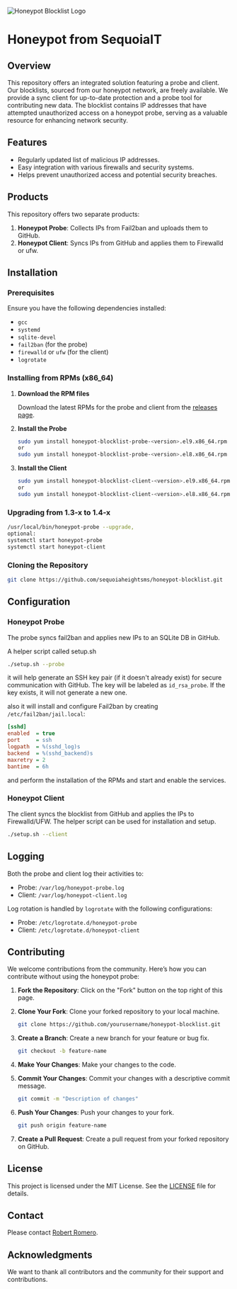 ![Honeypot Blocklist Logo](https://github.com/sequoiaheightsms/honeypot-blocklist/blob/main/honeypot-logo.png)

# Honeypot from SequoiaIT

## Overview

This repository offers an integrated solution featuring a probe and client. Our blocklists, sourced from our honeypot network, are freely available. We provide a sync client for up-to-date protection and a probe tool for contributing new data. The blocklist contains IP addresses that have attempted unauthorized access on a honeypot probe, serving as a valuable resource for enhancing network security.

## Features

- Regularly updated list of malicious IP addresses.
- Easy integration with various firewalls and security systems.
- Helps prevent unauthorized access and potential security breaches.

## Products

This repository offers two separate products:

1. **Honeypot Probe**: Collects IPs from Fail2ban and uploads them to GitHub.
2. **Honeypot Client**: Syncs IPs from GitHub and applies them to Firewalld or ufw.

## Installation

### Prerequisites

Ensure you have the following dependencies installed:

- `gcc`
- `systemd`
- `sqlite-devel`
- `fail2ban` (for the probe)
- `firewalld` or `ufw` (for the client)
- `logrotate`

### Installing from RPMs (x86_64)

1. **Download the RPM files**

   Download the latest RPMs for the probe and client from the [releases page](https://github.com/SequoiaIT-Devs/honeypot-blocklist/releases).

2. **Install the Probe**

   ```bash
   sudo yum install honeypot-blocklist-probe-<version>.el9.x86_64.rpm
   or
   sudo yum install honeypot-blocklist-probe-<version>.el8.x86_64.rpm
   ```

3. **Install the Client**

   ```bash
   sudo yum install honeypot-blocklist-client-<version>.el9.x86_64.rpm
   or
   sudo yum install honeypot-blocklist-client-<version>.el8.x86_64.rpm
   ```
### Upgrading from 1.3-x to 1.4-x

```bash
/usr/local/bin/honeypot-probe --upgrade,
optional:
systemctl start honeypot-probe
systemctl start honeypot-client
```

### Cloning the Repository

```bash
git clone https://github.com/sequoiaheightsms/honeypot-blocklist.git
```

## Configuration

### Honeypot Probe

The probe syncs fail2ban and applies new IPs to an SQLite DB in GitHub.

A helper script called setup.sh 

```bash
./setup.sh --probe
```

it will help generate an SSH key pair (if it doesn't already exist) for secure communication with GitHub. The key will be labeled as `id_rsa_probe`. If the key exists, it will not generate a new one.

also it will install and configure Fail2ban by creating `/etc/fail2ban/jail.local`:

```ini
[sshd]
enabled  = true
port     = ssh
logpath  = %(sshd_log)s
backend  = %(sshd_backend)s
maxretry = 2
bantime  = 6h
```
and perform the installation of the RPMs and start and enable the services.

### Honeypot Client

The client syncs the blocklist from GitHub and applies the IPs to Firewalld/UFW. The helper script can be used for installation and setup.

```bash
./setup.sh --client
```

## Logging

Both the probe and client log their activities to:

- Probe: `/var/log/honeypot-probe.log`
- Client: `/var/log/honeypot-client.log`

Log rotation is handled by `logrotate` with the following configurations:

- Probe: `/etc/logrotate.d/honeypot-probe`
- Client: `/etc/logrotate.d/honeypot-client`

## Contributing

We welcome contributions from the community. Here’s how you can contribute without using the honeypot probe:

1. **Fork the Repository**: Click on the "Fork" button on the top right of this page.
2. **Clone Your Fork**: Clone your forked repository to your local machine.

   ```bash
   git clone https://github.com/yourusername/honeypot-blocklist.git
   ```

3. **Create a Branch**: Create a new branch for your feature or bug fix.

   ```bash
   git checkout -b feature-name
   ```

4. **Make Your Changes**: Make your changes to the code.
5. **Commit Your Changes**: Commit your changes with a descriptive commit message.

   ```bash
   git commit -m "Description of changes"
   ```

6. **Push Your Changes**: Push your changes to your fork.

   ```bash
   git push origin feature-name
   ```

7. **Create a Pull Request**: Create a pull request from your forked repository on GitHub.

## License

This project is licensed under the MIT License. See the [LICENSE](LICENSE) file for details.

## Contact

Please contact [Robert Romero](mailto:robert.romero@getsequoiait.com).

## Acknowledgments

We want to thank all contributors and the community for their support and contributions.


